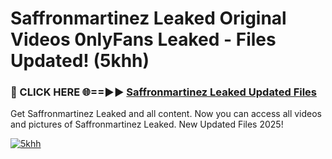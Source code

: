 # Saffronmartinez Leaked Original Videos 0nlyFans Leaked - Files Updated! (5khh)

<h3>🔴 CLICK HERE 🌐==►► <a href="https://tinyurl.com/2jnfzry5" rel="nofollow">Saffronmartinez Leaked Updated Files</a></h3>

Get Saffronmartinez Leaked and all content. Now you can access all videos and pictures of Saffronmartinez Leaked. New Updated Files 2025!

[![5khh](https://i.imgur.com/GyGTBgg.gif)](https://tinyurl.com/2jnfzry5)
